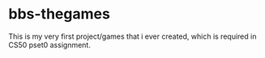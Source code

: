 # bbs-thegames
This is my very first project/games that i ever created, which is required in CS50 pset0 assignment.
